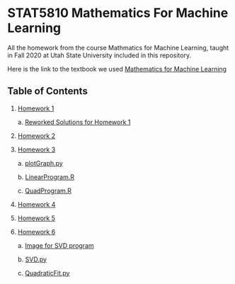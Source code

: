 # STAT5810 Mathematics For Machine Learning
All the homework from the course Mathmatics for Machine Learning, taught in Fall 2020 at Utah State University included in this repository.

Here is the link to the textbook we used
[Mathematics for Machine Learning](https://mml-book.github.io/book/mml-book.pdf)

## Table of Contents
1. [Homework 1](https://github.com/nicoleefleming/stat5810/blob/main/Homework/STAT_5810_Homework_1.pdf)
    
    a. [Reworked Solutions for Homework 1](https://github.com/nicoleefleming/stat5810/blob/main/Homework/Reworked%20solutions%20STAT5810%20HW%201.pdf)
2. [Homework 2](https://github.com/nicoleefleming/stat5810/blob/main/Homework/STAT5810HW2.pdf)
3. [Homework 3](https://github.com/nicoleefleming/stat5810/blob/main/Homework/STAT5810%20Homework%203_compressed.pdf)
   
    a. [plotGraph.py](https://github.com/nicoleefleming/stat5810/blob/main/Homework/plotGraph.py)
    
    b. [LinearProgram.R](https://github.com/nicoleefleming/stat5810/blob/main/Homework/LinearProgram.R)
    
    c. [QuadProgram.R](https://github.com/nicoleefleming/stat5810/blob/main/Homework/QuadProgram.R)
4. [Homework 4](https://github.com/nicoleefleming/stat5810/blob/main/Homework/Stat5810hw4%20(2)-compressed.pdf)
5. [Homework 5](https://github.com/nicoleefleming/stat5810/blob/main/Homework/Stat5810HW5%20(1)-compressed.pdf)
6. [Homework 6](https://app.luminpdf.com/viewer/5fdd19c49348ee0011347edf)
    
    a. [Image for SVD program](https://github.com/nicoleefleming/stat5810/blob/main/Homework/stat5810hw63.1.jpg)
    
    b. [SVD.py](https://github.com/nicoleefleming/stat5810/blob/main/Homework/SVD.py)
    
    c. [QuadraticFit.py](https://github.com/nicoleefleming/stat5810/blob/main/Homework/QuadraticFit.py)


